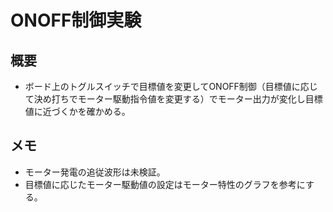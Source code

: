 # ONOFF制御実験

## 概要
* ボード上のトグルスイッチで目標値を変更してONOFF制御（目標値に応じて決め打ちでモーター駆動指令値を変更する）でモーター出力が変化し目標値に近づくかを確かめる。

## メモ
* モーター発電の追従波形は未検証。
* 目標値に応じたモーター駆動値の設定はモーター特性のグラフを参考にする。